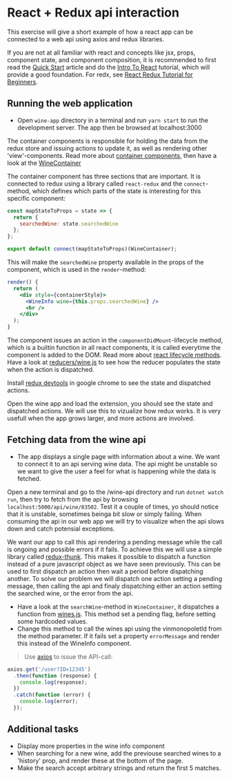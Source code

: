 # React + Redux api interaction
This exercise will give a short example of how a react app can be connected to a web api using axios and redux libraries.

If you are not at all familiar with react and concepts like jsx, props, component state, and component composition, it is recommended to first read the [Quick Start](https://reactjs.org/docs/hello-world.html) article and do the [Intro To React](https://reactjs.org/tutorial/tutorial.html) tutorial, which will provide a good foundation. For redx, see [React Redux Tutorial for Beginners](https://www.valentinog.com/blog/react-redux-tutorial-beginners/).


## Running the web application
* Open `wine-app` directory in a terminal and run `yarn start` to run the development server. The app then be browsed at localhost:3000

The container components is responsible for holding the data from the redux store and issuing actions to update it, as well as rendering other 'view'-components. Read more about [container components](https://reactpatterns.com/#container-component), then have a look at the [WineContainer](/wine-app/src/components/WineList/WineContainer.js)

The container component has three sections that are important. It is connected to redux using a library called `react-redux` and the `connect`-method, which defines which parts of the state is interesting for this specific component:

```jsx
const mapStateToProps = state => {
  return {
    searchedWine: state.searchedWine
  };
};

export default connect(mapStateToProps)(WineContainer);
```
This will make the `searchedWine` property available in the props of the component, which is used in the `render`-method:

```jsx
render() {
  return (
    <div style={containerStyle}>
      <WineInfo wine={this.props.searchedWine} />
      <hr />
    </div>
  );
}
```

The component issues an action in the `componentDidMount`-lifecycle method, which is a builtin function in all react components, it is called everytime the component is added to the DOM. Read more about [react lifecycle methods](https://reactjs.org/docs/react-component.html#componentdidmount). Have a look at [reducers/wine.js](/wine-app/src/reducers/wines.js) to see how the reducer populates the state when the action is dispatched.

Install [redux devtools](https://chrome.google.com/webstore/detail/redux-devtools/lmhkpmbekcpmknklioeibfkpmmfibljd?hl=en) in google chrome to see the state and dispatched actions.

Open the wine app and load the extension, you should see the state and dispatched actions. We will use this to vizualize how redux works. It is very usefull when the app grows larger, and more actions are involved.

## Fetching data from the wine api
* The app displays a single page with information about a wine. We want to connect it to an api serving wine data. The api might be unstable so we want to give the user a feel for what is happening while the data is fetched. 

Open a new terminal and go to the /wine-api directory and run `dotnet watch run`, then try to fetch from the api by browsing `localhost:5000/api/wine/83502`. Test it a couple of times, yo should notice that it is unstable, sometimes beinga bit slow or simply failing. When consuming the api in our web app we will try to visualize when the api slows down and catch potensial exceptions.

We want our app to call this api rendering a pending message while the call is ongoing and possible errors if it fails. To achieve this we will use a simple library called [redux-thunk](https://github.com/reduxjs/redux-thunk). This makes it possible to dispatch a function instead of a pure javascript object as we have seen previously. This can be used to first dispatch an action then wait a period before dispatching another. To solve our problem we will dispatch one action setting a pending message, then calling the api and finaly dispatching either an action setting the searched wine, or the error from the api.

* Have a look at the `searchWine`-method in `WineContainer`, it dispatches a function from [wines.js](/wine-app/src/reducers/wines.js). This method set a pending flag, before setting some hardcoded values.
* Change this method to call the wines api using the vinmonopoletId from the method parameter. If it fails set a property `errorMessage` and render this instead of the WineInfo component.

> Use [axios](https://github.com/axios/axios) to issue the API-call:
```jsx
axios.get('/user?ID=12345')
  .then(function (response) {
    console.log(response);
  })
  .catch(function (error) {
    console.log(error);
  });
```


## Additional tasks
* Display more properties in the wine info component
* When searching for a new wine, add the previouse searched wines to a 'history' prop, and render these at the bottom of the page.
* Make the search accept arbitrary strings and return the first 5 matches.

